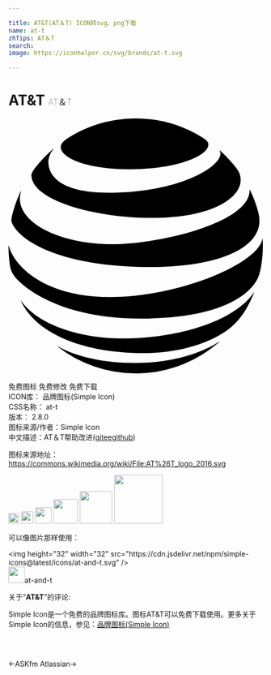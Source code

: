 ```yaml
---

title: AT&T(AT＆T) ICON转svg、png下载
name: at-t
zhTips: AT＆T
search: 
image: https://iconhelper.cn/svg/brands/at-t.svg

---
```


# AT&T  <small style="font-size: 60%;font-weight: 100">AT＆T</small>

<div id="svg" class="svg-wrap">
<svg xmlns="http://www.w3.org/2000/svg" role="img" viewBox="0 0 24 24"><title>AT&amp;T icon</title><path d="M4.633 21.429a11.967 11.967 0 0 0 7.344 2.516c3.026 0 5.785-1.123 7.89-2.968.026-.022.014-.037-.011-.022-.945.63-3.638 2.008-7.879 2.008-3.685 0-6.014-.822-7.329-1.556-.025-.013-.034.006-.015.022m8.157.612c2.948 0 6.187-.804 8.124-2.394.53-.434 1.035-1.01 1.487-1.785.26-.446.515-.976.722-1.497.01-.025-.006-.038-.025-.01-1.802 2.652-7.018 4.305-12.404 4.305-3.807 0-7.904-1.217-9.508-3.542-.016-.021-.031-.012-.022.012 1.494 3.176 6.027 4.91 11.626 4.91m-3.22-5.267c-6.13 0-9.02-2.855-9.545-4.804-.006-.028-.025-.022-.025.004 0 .655.066 1.502.179 2.064.053.273.276.702.602 1.045 1.485 1.547 5.186 3.715 11.595 3.715 8.732 0 10.729-2.909 11.136-3.866.292-.684.443-1.92.443-2.958 0-.252-.006-.452-.016-.65 0-.032-.018-.034-.025-.003-.436 2.34-7.897 5.453-14.344 5.453M1.155 6.836C.803 7.533.415 8.71.298 9.318c-.05.26-.029.386.063.58.734 1.56 4.45 4.054 13.12 4.054 5.289 0 9.397-1.3 10.063-3.67.122-.437.129-.898-.029-1.519-.176-.694-.505-1.503-.784-2.071-.01-.019-.025-.016-.022.006.103 3.11-8.569 5.114-12.945 5.114-4.74 0-8.694-1.888-8.694-4.273 0-.229.048-.458.107-.696.006-.022-.013-.026-.022-.007m18.732-3.818c.05.079.076.163.076.276 0 1.33-4.072 3.684-10.553 3.684-4.762 0-5.653-1.767-5.653-2.89 0-.402.154-.813.493-1.23.018-.025.003-.034-.019-.016a12.001 12.001 0 0 0-1.685 1.751c-.239.301-.387.568-.387.728 0 2.328 5.838 4.016 11.297 4.016 5.816 0 8.412-1.899 8.412-3.567 0-.596-.232-.945-.826-1.62-.386-.439-.75-.796-1.136-1.148-.019-.015-.032-.003-.019.016m-1.783-1.33A11.845 11.845 0 0 0 11.977 0c-2.262 0-4.41.633-6.211 1.738-.54.332-.845.599-.845.942 0 1.01 2.36 2.095 6.548 2.095 4.143 0 7.357-1.19 7.357-2.334 0-.273-.239-.464-.722-.753"/></svg>
</div>
<detail full-name='at-t'></detail>

<div class="detail-page">
<p>
<span><span class="badge-success badge">免费图标</span> <span class="badge-success badge">免费修改</span>  <span class="badge-success badge">免费下载</span> </span>
<br/>
<span>
ICON库：
<span class="badge-secondary badge">品牌图标(Simple Icon)</span> 
</span>
<br/>
<span>
CSS名称：
<span class="badge-secondary badge">at-t</span> 
</span>

<br/>
<span>
版本：
<span class="badge-secondary badge">2.8.0</span> 
</span>
<br/>
<span>图标来源/作者：<span class="badge-light badge">Simple Icon</span></span> 
<br/>
<span class="zh-detail">中文描述：<span class="badge-primary badge">AT＆T</span><span class="help-link"><span>帮助改进</span>(<a href="https://gitee.com/liuwave/icon-helper/edit/master/json/brands/at-t.json" target="_blank" rel="noopener noreferrer">gitee</a><a href="https://github.com/liuwave/icon-helper/edit/master/json/brands/at-t.json" target="_blank" rel="noopener noreferrer">github</a></span>)</span><br/>
</p>
</div><div class="description description alert alert-light"><p>图标来源地址：<a href="https://commons.wikimedia.org/wiki/File:AT%26T_logo_2016.svg" target="_blank" rel="noopener noreferrer">https://commons.wikimedia.org/wiki/File:AT%26T_logo_2016.svg</a></p></div>
<div class="alert alert-dark">
<img height="21" width="21" src="https://cdn.jsdelivr.net/npm/simple-icons@latest/icons/at-and-t.svg" />
<img height="24" width="24" src="https://cdn.jsdelivr.net/npm/simple-icons@latest/icons/at-and-t.svg" />
<img height="32" width="32" src="https://cdn.jsdelivr.net/npm/simple-icons@latest/icons/at-and-t.svg" />
<img height="48" width="48" src="https://cdn.jsdelivr.net/npm/simple-icons@latest/icons/at-and-t.svg" />
<img height="64" width="64" src="https://cdn.jsdelivr.net/npm/simple-icons@latest/icons/at-and-t.svg" />
<img height="96" width="96" src="https://cdn.jsdelivr.net/npm/simple-icons@latest/icons/at-and-t.svg" />

</div>
<div>
  <p>可以像图片那样使用：    
  </p>
  <div class="alert alert-primary" style="font-size: 14px">
    &lt;img height="32" width="32" src="https://cdn.jsdelivr.net/npm/simple-icons@latest/icons/at-and-t.svg" /&gt;
    <copy-btn content='<img height="32" width="32" src="https://cdn.jsdelivr.net/npm/simple-icons@latest/icons/at-and-t.svg" />'></copy-btn>
  </div>
  <div class="alert alert-secondary">
    <img height="32" width="32" src="https://cdn.jsdelivr.net/npm/simple-icons@latest/icons/at-and-t.svg" />at-and-t
    <copy-btn content="at-and-t" btn-title="复制图标名称"></copy-btn>
  </div>
</div>
<div class="icon-detail__container">
<p>关于“<b>AT&T</b>”的评论:</p>
</div>
<Vssue title="关于“AT&T”的评论" />
<div><p>Simple Icon是一个免费的品牌图标库。图标AT&T可以免费下载使用。更多关于  Simple Icon的信息，参见：<a target="_blank" href="https://iconhelper.cn/brands.html">品牌图标(Simple Icon)</a>
</p></div>


<div style="padding:2rem 0 " class="page-nav"><p class="inner"><span class="prev">←<router-link to="/icon/askfm.html">ASKfm</router-link></span> <span class="next"><router-link to="/icon/atlassian.html">Atlassian</router-link>→</span></p></div>
